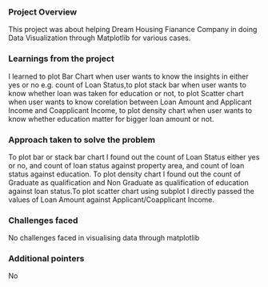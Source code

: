 ### Project Overview

 This project was about helping Dream Housing Fianance Company in doing Data Visualization through Matplotlib for various cases.


### Learnings from the project

 I learned to plot Bar Chart when user wants to know the insights in either yes or no e.g. count of Loan Status,to plot stack bar when user wants to know whether loan was taken for education or not,  to plot Scatter chart when user wants to know corelation between Loan Amount and Applicant Income and Coapplicant Income, to plot density chart when user wants to know whether education matter for bigger loan amount or not.


### Approach taken to solve the problem

 To plot bar or stack bar chart I found out the count of Loan Status either yes or no, and count of loan status against property area, and count of loan status against education. To plot density chart I found out the count of Graduate as qualification and Non Graduate as qualification of education against loan status.To plot scatter chart  using subplot I directly passed the values of Loan Amount against Applicant/Coapplicant Income.


### Challenges faced

 No challenges faced in visualising data through matplotlib


### Additional pointers

 No


